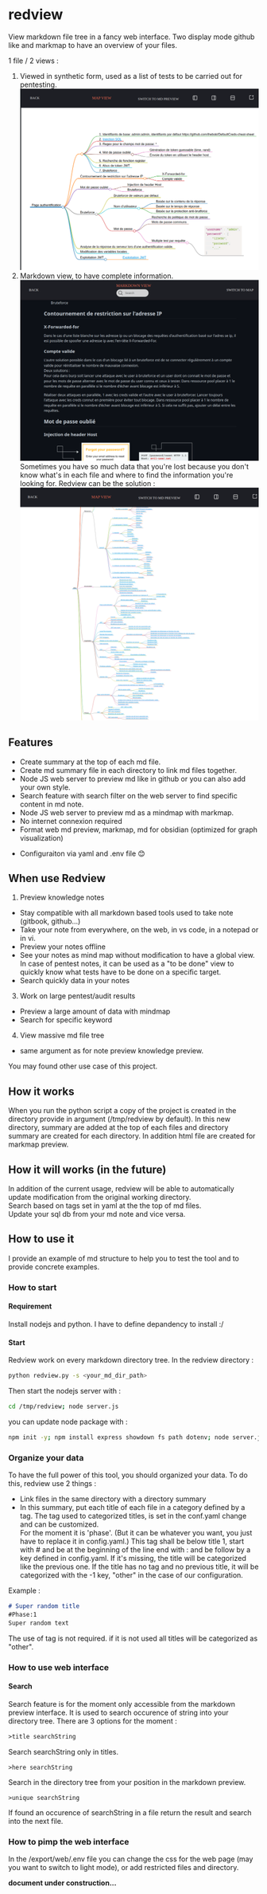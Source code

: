 # redview
View markdown file tree in a fancy web interface. Two display mode github like and markmap to have an overview of your files.

1 file / 2 views :  
1. Viewed in synthetic form, used as a list of tests to be carried out for pentesting.  
![markmapview](./images/image1.png)  
2. Markdown view, to have complete information.  
![mdview](./images/image2.png)  
Sometimes you have so much data that you're lost because you don't know what's in each file and where to find the information you're looking for. Redview can be the solution :  
![markmap_tree](./images/image3.png)  

## Features
- Create summary at the top of each md file.
- Create md summary file in each directory to link md files together.
- Node JS web server to preview md like in github or you can also add your own style.
- Search feature with search filter on the web server to find specific content in md note.
- Node JS web server to preview md as a mindmap with markmap.
- No internet connexion required
- Format web md preview, markmap, md for obsidian (optimized for graph visualization)

+ Configuraiton via yaml and .env file 😊

## When use Redview
1. Preview knowledge notes
  - Stay compatible with all markdown based tools used to take note (gitbook, github...)
  - Take your note from everywhere, on the web, in vs code, in a notepad or in vi.
  - Preview your notes offline
  - See your notes as mind map without modification to have a global view. In case of pentest notes, it can be used as a "to be done" view to quickly know what tests have to be done on a specific target.
  - Search quickly data in your notes
3. Work on large pentest/audit results
  - Preview a large amount of data with mindmap
  - Search for specific keyword
4. View massive md file tree
  - same argument as for note preview knowledge preview.

You may found other use case of this project.
    
## How it works
When you run the python script a copy of the project is created in the directory provide in argument (/tmp/redview by default). In this new directory, summary are added at the top of each files and directory summary are created for each directory. In addition html file are created for markmap preview.

## How it will works (in the future)
In addition of the current usage, redview will be able to automatically update modification from the original working directory.   
Search based on tags set in yaml at the the top of md files.  
Update your sql db from your md note and vice versa.


## How to use it
I provide an example of md structure to help you to test the tool and to provide concrete examples.

### How to start
#### Requirement
Install nodejs and python.
I have to define depandency to install :/

#### Start
Redview work on every markdown directory tree. 
In the redview directory :
```bash
python redview.py -s <your_md_dir_path>
```

Then start the nodejs server with :
```bash
cd /tmp/redview; node server.js
```

you can update node package with :
```bash
npm init -y; npm install express showdown fs path dotenv; node server.js
```

### Organize your data
To have the full power of this tool, you should organized your data. To do this, redview use 2 things : 
- Link files in the same directory with a directory summary
- In this summary, put each title of each file in a category defined by a tag. 
The tag used to categorized titles, is set in the conf.yaml change and can be customized.  
For the moment it is 'phase'. (But it can be whatever you want, you just have to replace it in config.yaml.)
This tag shall be below title 1, start with # and be at the beginning of the line end with : and be follow by a key defined in config.yaml. If it's missing, the title will be categorized like the previous one. If the title has no tag and no previous title, it will be categorized with the -1 key, "other" in the case of our configuration.

Example :  
```markdown
# Super random title
#Phase:1  
Super random text
```

The use of tag is not required. if it is not used all titles will be categorized as "other".

### How to use web interface
#### Search
Search feature is for the moment only accessible from the markdown preview interface. It is used to search occurence of string into your directory tree.
There are 3 options for the moment :
```txt
>title searchString
```
Search searchString only in titles.   

```text
>here searchString
```
Search in the directory tree from your position in the markdown preview.  

```text
>unique searchString
```
If found an occurence of searchString in a file return the result and search into the next file.  

### How to pimp the web interface
In the /export/web/.env file you can change the css for the web page (may you want to switch to light mode), or add restricted files and directory.


__document under construction...__

